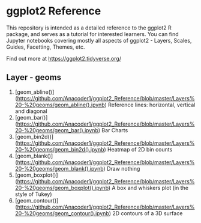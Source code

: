 # ggplot2 Reference
This repository is intended as a detailed reference to the ggplot2 R package, and serves as a tutorial for interested learners.
You can find Jupyter notebooks covering mostly all aspects of ggplot2 - Layers, Scales, Guides, Facetting, Themes, etc.

Find out more at https://ggplot2.tidyverse.org/

## Layer - geoms
1) [geom_abline()] (https://github.com/Anacoder1/ggplot2_Reference/blob/master/Layers%20-%20geoms/geom_abline().ipynb) Reference lines: horizontal, vertical and diagonal
2) [geom_bar()] (https://github.com/Anacoder1/ggplot2_Reference/blob/master/Layers%20-%20geoms/geom_bar().ipynb) Bar Charts
3) [geom_bin2d()] (https://github.com/Anacoder1/ggplot2_Reference/blob/master/Layers%20-%20geoms/geom_bin2d().ipynb) Heatmap of 2D bin counts
4) [geom_blank()] (https://github.com/Anacoder1/ggplot2_Reference/blob/master/Layers%20-%20geoms/geom_blank().ipynb) Draw nothing
5) [geom_boxplot()] (https://github.com/Anacoder1/ggplot2_Reference/blob/master/Layers%20-%20geoms/geom_boxplot().ipynb) A box and whiskers plot (in the style of Tukey)
6) [geom_contour()] (https://github.com/Anacoder1/ggplot2_Reference/blob/master/Layers%20-%20geoms/geom_contour().ipynb) 2D contours of a 3D surface
